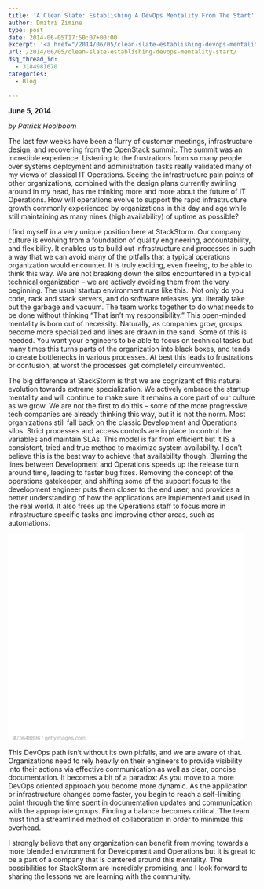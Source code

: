 ```yaml
---
title: 'A Clean Slate: Establishing A DevOps Mentality From The Start'
author: Dmitri Zimine
type: post
date: 2014-06-05T17:50:07+00:00
excerpt: '<a href="/2014/06/05/clean-slate-establishing-devops-mentality-start/">READ MORE</a>'
url: /2014/06/05/clean-slate-establishing-devops-mentality-start/
dsq_thread_id:
  - 3184981670
categories:
  - Blog

---
```

<p class="normal">
  <strong>June 5, 2014</strong>
</p>

<p class="normal">
  <em>by Patrick Hoolboom</em>
</p>

<p class="normal">
  The last few weeks have been a flurry of customer meetings, infrastructure design, and recovering from the OpenStack summit. The summit was an incredible experience. Listening to the frustrations from so many people over systems deployment and administration tasks really validated many of my views of classical IT Operations. Seeing the infrastructure pain points of other organizations, combined with the design plans currently swirling around in my head, has me thinking more and more about the future of IT Operations. How will operations evolve to support the rapid infrastructure growth commonly experienced by organizations in this day and age while still maintaining as many nines (high availability) of uptime as possible?
</p>

<p class="normal">
  I find myself in a very unique position here at StackStorm. Our company culture is evolving from a foundation of quality engineering, accountability, and flexibility. It enables us to build out infrastructure and processes in such a way that we can avoid many of the pitfalls that a typical operations organization would encounter. It is truly exciting, even freeing, to be able to think this way. We are not breaking down the silos encountered in a typical technical organization – we are actively avoiding them from the very beginning. The usual startup environment runs like this.  Not only do you code, rack and stack servers, and do software releases, you literally take out the garbage and vacuum. The team works together to do what needs to be done without thinking “That isn’t my responsibility.” This open-minded mentality is born out of necessity. Naturally, as companies grow, groups become more specialized and lines are drawn in the sand. Some of this is needed. You want your engineers to be able to focus on technical tasks but many times this turns parts of the organization into black boxes, and tends to create bottlenecks in various processes. At best this leads to frustrations or confusion, at worst the processes get completely circumvented.
</p>

<p class="normal">
  <!--more-->
</p>

<p class="normal">
  The big difference at StackStorm is that we are cognizant of this natural evolution towards extreme specialization. We actively embrace the startup mentality and will continue to make sure it remains a core part of our culture as we grow. We are not the first to do this – some of the more progressive tech companies are already thinking this way, but it is not the norm. Most organizations still fall back on the classic Development and Operations silos. Strict processes and access controls are in place to control the variables and maintain SLAs. This model is far from efficient but it IS a consistent, tried and true method to maximize system availability. I don’t believe this is the best way to achieve that availability though. Blurring the lines between Development and Operations speeds up the release turn around time, leading to faster bug fixes. Removing the concept of the operations gatekeeper, and shifting some of the support focus to the development engineer puts them closer to the end user, and provides a better understanding of how the applications are implemented and used in the real world. It also frees up the Operations staff to focus more in infrastructure specific tasks and improving other areas, such as automations.
</p>

<div style="background-color: #fff; display: inline-block; font-family: 'Helvetica Neue',Arial,sans-serif; color: #a7a7a7; font-size: 11px; width: 100%; max-width: 480px;">
  <div style="overflow: hidden; position: relative; height: 0; padding: 74.375000% 0 49px 0; width: 100%;">
  </div>
  
  <div style="padding: 0; margin: 0 0 0 10px; text-align: left;">
    <a style="color: #a7a7a7; text-decoration: none; font-weight: normal !important; border: none;" href="http://www.gettyimages.com/detail/75648896" target="_blank">#75648896</a> / <a style="color: #a7a7a7; text-decoration: none; font-weight: normal !important; border: none;" href="http://www.gettyimages.com" target="_blank">gettyimages.com</a>
  </div>
</div>

<p class="normal">
  This DevOps path isn’t without its own pitfalls, and we are aware of that. Organizations need to rely heavily on their engineers to provide visibility into their actions via effective communication as well as clear, concise documentation. It becomes a bit of a paradox: As you move to a more DevOps oriented approach you become more dynamic. As the application or infrastructure changes come faster, you begin to reach a self-limiting point through the time spent in documentation updates and communication with the appropriate groups. Finding a balance becomes critical. The team must find a streamlined method of collaboration in order to minimize this overhead.
</p>

<p class="normal">
  I strongly believe that any organization can benefit from moving towards a more blended environment for Development and Operations but it is great to be a part of a company that is centered around this mentality. The possibilities for StackStorm are incredibly promising, and I look forward to sharing the lessons we are learning with the community.
</p>